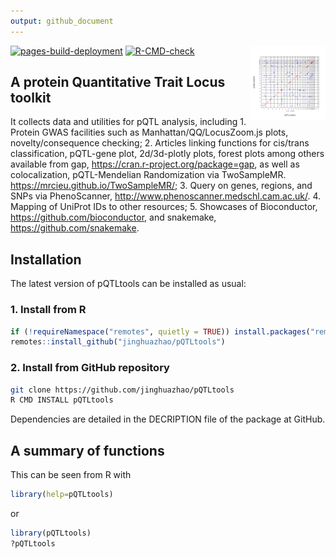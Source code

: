 ```yaml
---
output: github_document
---
```




<img src="man/figures/logo.svg" align="right" alt="" width="120" />

<!-- badges: start -->
[![pages-build-deployment](https://github.com/jinghuazhao/pQTLtools/actions/workflows/pages/pages-build-deployment/badge.svg)](https://github.com/jinghuazhao/pQTLtools/actions/workflows/pages/pages-build-deployment)
[![R-CMD-check](https://github.com/jinghuazhao/pQTLtools/actions/workflows/R-CMD-check.yaml/badge.svg)](https://github.com/jinghuazhao/pQTLtools/actions/workflows/R-CMD-check.yaml)
<!-- badges: end -->

## A protein Quantitative Trait Locus toolkit

It collects data and utilities for pQTL analysis, including 1. Protein GWAS facilities such as Manhattan/QQ/LocusZoom.js plots, novelty/consequence checking; 2. Articles linking functions for cis/trans classification, pQTL-gene plot, 2d/3d-plotly plots, forest plots among others available from gap, <https://cran.r-project.org/package=gap>, as well as colocalization, pQTL-Mendelian Randomization via TwoSampleMR. <https://mrcieu.github.io/TwoSampleMR/>; 3. Query on genes, regions, and SNPs via PhenoScanner, <http://www.phenoscanner.medschl.cam.ac.uk/>. 4. Mapping of UniProt IDs to other resources; 5. Showcases of Bioconductor, <https://github.com/bioconductor>, and snakemake, <https://github.com/snakemake>.

## Installation

The latest version of pQTLtools can be installed as usual:

### 1. Install from R

```r
if (!requireNamespace("remotes", quietly = TRUE)) install.packages("remotes")
remotes::install_github("jinghuazhao/pQTLtools")
```

### 2. Install from GitHub repository

```bash
git clone https://github.com/jinghuazhao/pQTLtools
R CMD INSTALL pQTLtools
```

Dependencies are detailed in the DECRIPTION file of the package at GitHub.

## A summary of functions

This can be seen from R with

```r
library(help=pQTLtools)
```

or

```r
library(pQTLtools)
?pQTLtools
```
